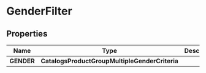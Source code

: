 

# GenderFilter


## Properties

| Name | Type | Description | Notes |
|------------ | ------------- | ------------- | -------------|
|**GENDER** | **CatalogsProductGroupMultipleGenderCriteria** |  |  |



